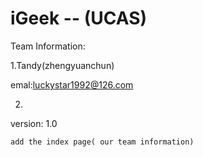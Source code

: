 # iGeek -- (UCAS)

Team Information:

  1.Tandy(zhengyuanchun)

  emal:luckystar1992@126.com

  2.

version: 1.0

    add the index page( our team information)